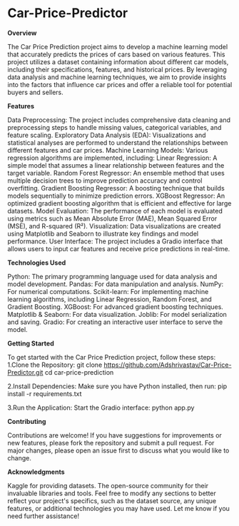 # Car-Price-Predictor
**Overview**

The Car Price Prediction project aims to develop a machine learning model that accurately predicts the prices of cars based on various features. This project utilizes a dataset containing information about different car models, including their specifications, features, and historical prices. By leveraging data analysis and machine learning techniques, we aim to provide insights into the factors that influence car prices and offer a reliable tool for potential buyers and sellers.

**Features**

Data Preprocessing: The project includes comprehensive data cleaning and preprocessing steps to handle missing values, categorical variables, and feature scaling.
Exploratory Data Analysis (EDA): Visualizations and statistical analyses are performed to understand the relationships between different features and car prices.
Machine Learning Models: Various regression algorithms are implemented, including:
Linear Regression: A simple model that assumes a linear relationship between features and the target variable.
Random Forest Regressor: An ensemble method that uses multiple decision trees to improve prediction accuracy and control overfitting.
Gradient Boosting Regressor: A boosting technique that builds models sequentially to minimize prediction errors.
XGBoost Regressor: An optimized gradient boosting algorithm that is efficient and effective for large datasets.
Model Evaluation: The performance of each model is evaluated using metrics such as Mean Absolute Error (MAE), Mean Squared Error (MSE), and R-squared (R²).
Visualization: Data visualizations are created using Matplotlib and Seaborn to illustrate key findings and model performance.
User Interface: The project includes a Gradio interface that allows users to input car features and receive price predictions in real-time.

**Technologies Used**

Python: The primary programming language used for data analysis and model development.
Pandas: For data manipulation and analysis.
NumPy: For numerical computations.
Scikit-learn: For implementing machine learning algorithms, including Linear Regression, Random Forest, and Gradient Boosting.
XGBoost: For advanced gradient boosting techniques.
Matplotlib & Seaborn: For data visualization.
Joblib: For model serialization and saving.
Gradio: For creating an interactive user interface to serve the model.

**Getting Started**

To get started with the Car Price Prediction project, follow these steps:
1.Clone the Repository:
git clone https://github.com/Adshrivastav/Car-Price-Predictor.git
cd car-price-prediction

2.Install Dependencies: Make sure you have Python installed, then run:
pip install -r requirements.txt

3.Run the Application: Start the Gradio interface:
python app.py

**Contributing**

Contributions are welcome! If you have suggestions for improvements or new features, please fork the repository and submit a pull request. For major changes, please open an issue first to discuss what you would like to change.


**Acknowledgments**

Kaggle for providing datasets.
The open-source community for their invaluable libraries and tools.
Feel free to modify any sections to better reflect your project's specifics, such as the dataset source, any unique features, or additional technologies you may have used. Let me know if you need further assistance!
